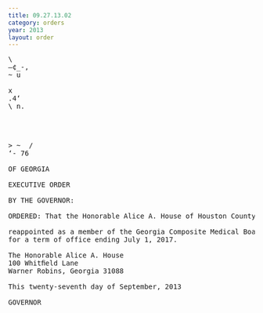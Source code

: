```yaml
---
title: 09.27.13.02
category: orders
year: 2013
layout: order
---
```


<pre>\
—¢_-,
~ u

x
.4‘
\ n.

   
  

> ~  /
‘- 76

OF GEORGIA

EXECUTIVE ORDER

BY THE GOVERNOR:

ORDERED: That the Honorable Alice A. House of Houston County, Georgia, is

reappointed as a member of the Georgia Composite Medical Board,
for a term of office ending July 1, 2017.

The Honorable Alice A. House
100 Whitﬁeld Lane
Warner Robins, Georgia 31088

This twenty-seventh day of September, 2013

GOVERNOR

</pre>
